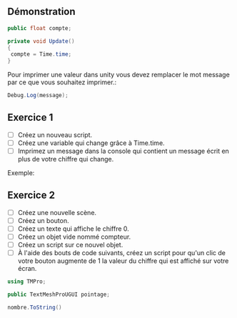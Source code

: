 ## Démonstration
``` c#
public float compte;

private void Update()
{
 compte = Time.time; 
}
```

Pour imprimer une valeur dans unity vous devez remplacer le mot message par ce que vous souhaitez imprimer.: 
``` c#
Debug.Log(message); 
```

## Exercice 1
- [ ] Créez un nouveau script.
- [ ] Créez une variable qui change grâce à Time.time.
- [ ] Imprimez un message dans la console qui contient un message écrit en plus de votre chiffre qui change.

Exemple: 

## Exercice 2

- [ ] Créez une nouvelle scène.
- [ ] Créez un bouton.
- [ ] Créez un texte qui affiche le chiffre 0.
- [ ] Créez un objet vide nommé compteur. 
- [ ] Créez un script sur ce nouvel objet. 
- [ ] À l'aide des bouts de code suivants, créez un script pour qu'un clic de votre bouton augmente de 1 la valeur du chiffre qui est affiché sur votre écran. 

``` c#
using TMPro;
```

``` c#
public TextMeshProUGUI pointage;
```

``` c#
nombre.ToString()
```
